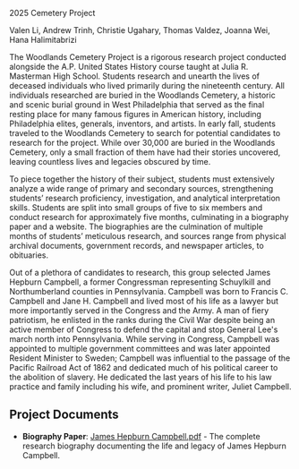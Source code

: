 2025 Cemetery Project

Valen Li, Andrew Trinh, Christie Ugahary, Thomas Valdez, Joanna Wei, Hana Halimitabrizi

The Woodlands Cemetery Project is a rigorous research project conducted alongside the A.P. United States
History course taught at Julia R. Masterman High School. Students research and unearth the lives of deceased
individuals who lived primarily during the nineteenth century. All individuals researched are buried in the
Woodlands Cemetery, a historic and scenic burial ground in West Philadelphia that served as the final resting
place for many famous figures in American history, including Philadelphia elites, generals, inventors, and
artists. In early fall, students traveled to the Woodlands Cemetery to search for potential candidates to
research for the project. While over 30,000 are buried in the Woodlands Cemetery, only a small fraction of
them have had their stories uncovered, leaving countless lives and legacies obscured by time.

To piece together the history of their subject, students must extensively analyze a wide range of primary and
secondary sources, strengthening students’ research proficiency, investigation, and analytical interpretation
skills. Students are split into small groups of five to six members and conduct research for approximately
five months, culminating in a biography paper and a website. The biographies are the culmination of multiple
months of students’ meticulous research, and sources range from physical archival documents, government
records, and newspaper articles, to obituaries.

Out of a plethora of candidates to research, this group selected James Hepburn Campbell, a former Congressman
representing Schuylkill and Northumberland counties in Pennsylvania. Campbell was born to Francis C. Campbell
and Jane H. Campbell and lived most of his life as a lawyer but more importantly served in the Congress and
the Army. A man of fiery patriotism, he enlisted in the ranks during the Civil War despite being an active
member of Congress to defend the capital and stop General Lee's march north into Pennsylvania. While serving
in Congress, Campbell was appointed to multiple government committees and was later appointed Resident
Minister to Sweden; Campbell was influential to the passage of the Pacific Railroad Act of 1862 and dedicated
much of his political career to the abolition of slavery. He dedicated the last years of his life to his law
practice and family including his wife, and prominent writer, Juliet Campbell.

## Project Documents

- **Biography Paper**: [James Hepburn Campbell.pdf](James%20Hepburn%20Campbell.pdf) - The complete research biography documenting the life and legacy of James Hepburn Campbell.